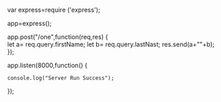 ###

var express=require ('express');  
  
app=express();  
  
app.post("/one",function(req,res) {  
     let a=  req.query.firstName;
      let b= req.query.lastNast;
    res.send(a+""+b);  
});  
  
  
app.listen(8000,function() {  
  
    console.log("Server Run Success");  
});